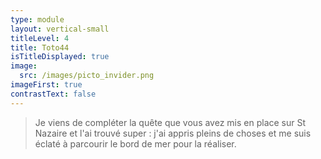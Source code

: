 ```yaml
---
type: module
layout: vertical-small
titleLevel: 4
title: Toto44
isTitleDisplayed: true
image:
  src: /images/picto_invider.png
imageFirst: true
contrastText: false
---
```

>Je viens de compléter la quête que vous avez mis en place sur St Nazaire et l'ai trouvé super : j'ai appris pleins de choses et me suis éclaté à parcourir le bord de mer pour la réaliser.
